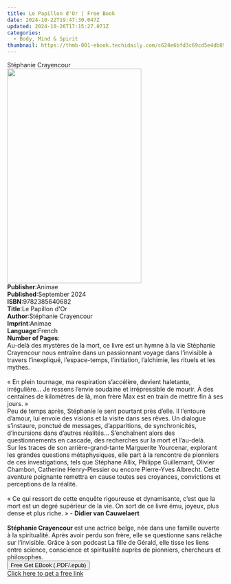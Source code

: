 ```yaml
---
title: Le Papillon d'Or | Free Book
date: 2024-10-22T19:47:30.047Z
updated: 2024-10-26T17:15:27.071Z
categories:
  - Body, Mind & Spirit
thumbnail: https://thmb-001-ebook.techidaily.com/c624e6bfd3c69cd5e4db89a3a1627edea54e7ad7852b545d7c374080f7395fc3.jpg
---
```

<main id="book-container">
  <div class="flex flex-col">
    <div class="book-brief flex-1 py-6 px-4 sm:p-6 md:py-10 md:px-8">
      <!-- brief-->
      <div class="book-brief-main">Stéphanie Crayencour</div>
    </div>
    <div
      class="book-meta-info flex-1 grid gap-4 col-start-1 col-end-3 row-start-1 sm:mb-6 sm:grid-cols-4 lg:gap-6 lg:col-start-2 lg:row-end-6 lg:row-span-6 lg:mb-0"
    >
      <div
        class="book-meta-info-left place-content-center mt-4 p-4 text-sm leading-6 col-start-2 col-span-2 dark:text-slate-400"
      >
        <img
          class="w-full h-500 object-cover rounded-lg sm:h-255 sm:col-span-2 lg:col-span-full"
          src="https://img-001-ebook.techidaily.com/a2bcc5e1b04fe0e4cb955e692dbcc5e79586ac0ef8a951a7fc961dce2996fbac.jpg"
          alt=""
          width="312"
          height="500"
        />
      </div>
      <div
        class="book-meta-info-right mt-2 col-start-1 row-start-2 col-span-3 self-center"
      >
        <!-- meta data  -->
        <div class="flex flex-col px-4 md:px-8">
          <div class="flex-1">
            <strong>Publisher</strong>:<span class="px-2">Animae</span>
          </div>
          <div class="flex-1">
            <strong>Published</strong>:<span class="px-2">September 2024</span>
          </div>
          <div class="flex-1">
            <strong>ISBN</strong>:<span class="px-2">9782385640682</span>
          </div>
          <div class="flex-1">
            <strong>Title</strong>:<span class="px-2"
              >Le Papillon d&#39;Or</span
            >
          </div>
          <div class="flex-1">
            <strong>Author</strong>:<span class="px-2"
              >Stéphanie Crayencour</span
            >
          </div>
          <div class="flex-1">
            <strong>Imprint</strong>:<span class="px-2">Animae</span>
          </div>
          <div class="flex-1">
            <strong>Language</strong>:<span class="px-2">French</span>
          </div>
          <div class="flex-1">
            <strong>Number of Pages</strong>:<span class="px-2"></span>
          </div>
        </div>
      </div>
    </div>
    <div class="book-description flex-1 py-6 px-4 sm:p-6 md:py-10 md:px-8">
      <div class="book-description-main">
        <div accordion-content="" id="description">
          Au-delà des mystères de la mort, ce livre est un hymne à la vie
          Stéphanie Crayencour nous entraîne dans un passionnant voyage dans
          l’invisible à travers l’inexpliqué, l’espace-temps, l’initiation,
          l’alchimie, les rituels et les mythes. <br /><br />« En plein
          tournage, ma respiration s’accélère, devient haletante, irrégulière...
          Je ressens l’envie soudaine et irrépressible de mourir. À des
          centaines de kilomètres de là, mon frère Max est en train de mettre
          fin à ses jours. » <br />Peu de temps après, Stéphanie le sent
          pourtant près d’elle. Il l’entoure d’amour, lui envoie des visions et
          la visite dans ses rêves. Un dialogue s’instaure, ponctué de messages,
          d’apparitions, de synchronicités, d’incursions dans d’autres
          réalités... S’enchaînent alors des questionnements en cascade, des
          recherches sur la mort et l’au-delà. <br />Sur les traces de son
          arrière-grand-tante Marguerite Yourcenar, explorant les grandes
          questions métaphysiques, elle part à la rencontre de pionniers de ces
          investigations, tels que Stéphane Allix, Philippe Guillemant, Olivier
          Chambon, Catherine Henry-Plessier ou encore Pierre-Yves Albrecht.
          Cette aventure poignante remettra en cause toutes ses croyances,
          convictions et perceptions de la réalité. <br /><br />« Ce qui ressort
          de cette enquête rigoureuse et dynamisante, c’est que la mort est un
          degré supérieur de la vie. On sort de ce livre ému, joyeux, plus dense
          et plus riche. » - <strong>Didier van Cauwelaert</strong>
          <br /><br /><strong>Stéphanie Crayencour </strong>est une actrice
          belge, née dans une famille ouverte à la spiritualité. Après avoir
          perdu son frère, elle se questionne sans relâche sur l’invisible.
          Grâce à son podcast La fille de Gérald, elle tisse les liens entre
          science, conscience et spiritualité auprès de pionniers, chercheurs et
          philosophes.
        </div>
        <div class="accordion-fader"></div>
      </div>
    </div>
    <div class="book-excerpts flex-1 py-6 px-4 sm:p-6 md:py-10 md:px-8"></div>
    <div
      class="book-about-author flex-1 py-6 px-4 sm:p-6 md:py-10 md:px-8"
    ></div>
    <div class="book-free-get flex-1 py-6 px-4 sm:p-6 md:py-10 md:px-8">
      <button
        id="btn-free-get"
        class="bg-blue-500 hover:bg-blue-700 text-white font-bold py-2 px-4 rounded"
      >
        Free Get EBook (.PDF/.epub)
      </button>
      <div id="countdown-display" class="px-2 text-lg mt-2"></div>
      <a
        id="free-link"
        class="hidden bg-blue-500 hover:bg-blue-700 text-white font-bold py-2 px-4 rounded"
        href="https://www.ebooks.com/en-us/book/211460667/le-papillon-d-or/st-phanie-crayencour/"
        target="_blank"
        >Click here to get a free link</a
      >
    </div>
    <script>
      let countdownTime = 0;
      let countdownInterval = null;
      document
        .getElementById('btn-free-get')
        .addEventListener('click', startCountdown);
      function startCountdown() {
        countdownTime = new Date().getTime() + 60000 * 3;
        countdownInterval = setInterval(updateCountdown, 1000);
        document.getElementById('btn-free-get').disabled = true;
        document
          .getElementById('btn-free-get')
          .classList.add('bg-gray-500', 'cursor-not-allowed');
      }
      function updateCountdown() {
        let currentTime = new Date().getTime();
        let timeLeft = countdownTime - currentTime;
        let secondsLeft = Math.floor(timeLeft / 1000);
        document.getElementById('countdown-display').innerHTML =
          `Remaining time: ${secondsLeft} seconds.`;
        if (secondsLeft <= 0) {
          clearInterval(countdownInterval);
          document.getElementById('btn-free-get').classList.add('hidden');
          document.getElementById('free-link').classList.remove('hidden');
          document.getElementById('countdown-display').innerHTML = '';
        }
      }
    </script>
  </div>
</main>

<ins class="adsbygoogle"
      style="display:block"
      data-ad-client="ca-pub-7571918770474297"
      data-ad-slot="8358498916"
      data-ad-format="auto"
      data-full-width-responsive="true"></ins>
    